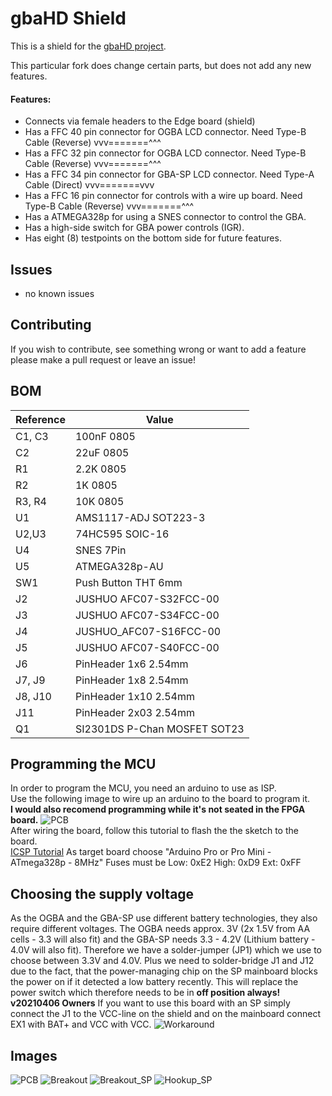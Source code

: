 # gbaHD Shield
This is a shield for the [gbaHD project](https://github.com/zwenergy/gbaHD).  

This particular fork does change certain parts, but does not add any new features.

#### Features:
- Connects via female headers to the Edge board (shield)
- Has a FFC 40 pin connector for OGBA LCD connector. Need Type-B Cable (Reverse) vvv=======^^^
- Has a FFC 32 pin connector for OGBA LCD connector. Need Type-B Cable (Reverse) vvv=======^^^
- Has a FFC 34 pin connector for GBA-SP LCD connector. Need Type-A Cable (Direct) vvv=======vvv
- Has a FFC 16 pin connector for controls with a wire up board. Need Type-B Cable (Reverse) vvv=======^^^
- Has a ATMEGA328p for using a SNES connector to control the GBA.
- Has a high-side switch for GBA power controls (IGR).
- Has eight (8) testpoints on the bottom side for future features.

## Issues
- no known issues

## Contributing
If you wish to contribute, see something wrong or want to add a feature please make a pull request or leave an issue!

## BOM
|Reference	|Value							|
|---------	|--------						|
|C1, C3		|100nF 0805						|
|C2			|22uF 0805						|
|R1			|2.2K 0805						|
|R2			|1K 0805						|
|R3, R4		|10K 0805						|
|U1			|AMS1117-ADJ SOT223-3			|
|U2,U3		|74HC595 SOIC-16				|
|U4			|SNES 7Pin						|
|U5			|ATMEGA328p-AU					|
|SW1		|Push Button THT 6mm			|
|J2			|JUSHUO AFC07-S32FCC-00			|
|J3			|JUSHUO AFC07-S34FCC-00			|
|J4			|JUSHUO_AFC07-S16FCC-00			|
|J5			|JUSHUO AFC07-S40FCC-00			|
|J6			|PinHeader 1x6 2.54mm			|
|J7, J9		|PinHeader 1x8 2.54mm			|
|J8, J10	|PinHeader 1x10 2.54mm			|
|J11		|PinHeader 2x03 2.54mm			|
|Q1			|SI2301DS P-Chan MOSFET	SOT23	|

## Programming the MCU
In order to program the MCU, you need an arduino to use as ISP.  
Use the following image to wire up an arduino to the board to program it.  
**I would also recomend programming while it's not seated in the FPGA board.**
![PCB](./static/icsp.png "Wireup")  
After wiring the board, follow this tutorial to flash the the sketch to the board.  
[ICSP Tutorial](https://www.arduino.cc/en/pmwiki.php?n=Tutorial/ArduinoISP)
As target board choose "Arduino Pro or Pro Mini -  ATmega328p - 8MHz"
Fuses must be Low: 0xE2 High: 0xD9 Ext: 0xFF

## Choosing the supply voltage
As the OGBA and the GBA-SP use different battery technologies, they also require different voltages.
The OGBA needs approx. 3V (2x 1.5V from AA cells - 3.3 will also fit) and the GBA-SP needs 3.3 - 4.2V (Lithium battery - 4.0V will also fit).
Therefore we have a solder-jumper (JP1) which we use to choose between 3.3V and 4.0V.
Plus we need to solder-bridge J1 and J12 due to the fact, that the power-managing chip on the SP mainboard blocks the power on if it detected a
low battery recently. This will replace the power switch which therefore needs to be in **off position always!** 
**v20210406 Owners** If you want to use this board with an SP simply connect the J1 to the VCC-line on the shield and on the mainboard connect EX1 with BAT+ and VCC with VCC.
![Workaround](./static/workaround.png "Workaround")


## Images
![PCB](./static/pcb.png "PCB")
![Breakout](./static/breakout.png "Breakout PCB")
![Breakout_SP](./static/breakout_SP.png "Breakout PCB for GBA SP")
![Hookup_SP](./static/hookup.png "Hookup")
